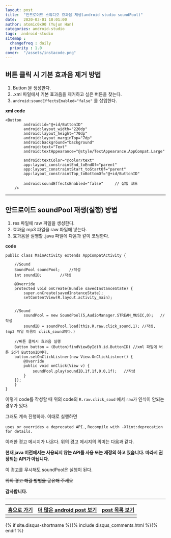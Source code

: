 ```yaml
---
layout: post
title:  "안드로이드 스튜디오 효과음 재생(android studio soundPool)"
date:   2020-03-01 10:01:00
author: atomic0x90 (Yujun Han)
categories: android-studio
tags:  android-studio
sitemap :
  changefreq : daily
  priority : 1.0
cover:  "/assets/instacode.png"
---
```


## 버튼 클릭 시 기본 효과음 제거 방법

1. Button 을 생성한다.
2. .xml 파일에서 기본 효과음을 제거하고 싶은 버튼을 찾는다.
3.  `android:soundEffectsEnabled="false"` 를 삽입한다.

**xml code**
```
<Button
        android:id="@+id/ButtonID"
        android:layout_width="220dp"
        android:layout_height="70dp"
        android:layout_marginTop="7dp"
        android:background="background"
        android:text="Text"
        android:textAppearance="@style/TextAppearance.AppCompat.Large"

        android:textColor="@color/text"
        app:layout_constraintEnd_toEndOf="parent"
        app:layout_constraintStart_toStartOf="parent"
        app:layout_constraintTop_toBottomOf="@+id/ButtonID"

        android:soundEffectsEnabled="false"		// 삽입 코드
	/>
```

---

## 안드로이드 soundPool 재생(실행) 방법

1. res 파일에 raw 파일을 생성한다.
1. 효과음 mp3 파일을 raw 파일에 넣는다.
1. 효과음을 실행할 .java 파일에 다음과 같이 코딩한다.

**code**
```
public class MainActivity extends AppCompatActivity {

    //Sound
    SoundPool soundPool;	//작성
    int soundID;		//작성

    @Override
    protected void onCreate(Bundle savedInstanceState) {
        super.onCreate(savedInstanceState);
        setContentView(R.layout.activity_main);


	//Sound
        soundPool = new SoundPool(5,AudioManager.STREAM_MUSIC,0);	//작성
        soundID = soundPool.load(this,R.raw.click_sound,1);	//작성, (mp3 파일 이름이 click_sound이다.)

	//버튼 클릭시 효과음 실행
	Button button = (Button)findViewById(R.id.ButtonID)	//xml 파일에 버튼 id가 ButtonID이다.
	button.setOnClickListner(new View.OnClickListner() {
		@Override
		public void onClick(View v) {
			soundPool.play(soundID,1f,1f,0,0,1f);	//작성
		}
	});
    }
}
```

이렇게 code를 작성할 때 위의 code의 `R.raw.click_soud` 에서  `raw`가 인식이 안되는 경우가 있다.

그래도 계속 진행하자. 이대로 실행하면

`uses or overrides a deprecated API.`, `Recompile with -Xlint:deprecation for details.`

이러한 경고 메시지가 나온다. 위의 경고 메시지의 의미는 다음과 같다.

**현재 java 버전에서는 사용되지 않는 API를 사용 또는 재정의 하고 있습니다. 따라서 권장되는 API가 아닙니다.**

이 경고를 무시해도 soundPool은 실행이 된다.

~~위의 경고 해결 방법을 공유해 주세요~~


**감사합니다.**


---


[홈으로 가기][01]       |[더 많은 android post 보기][03]        |[post 목록 보기][02]
:------:                |:------:                               |:------:
                        |                                       |


[01]: https://atomic0x90.github.io/ "home"
[02]: https://atomic0x90.github.io/posts/ "posts"
[03]: https://atomic0x90.github.io/posts/#android-studio "android posts"

{% if site.disqus-shortname %}{% include disqus_comments.html %}{% endif %}


